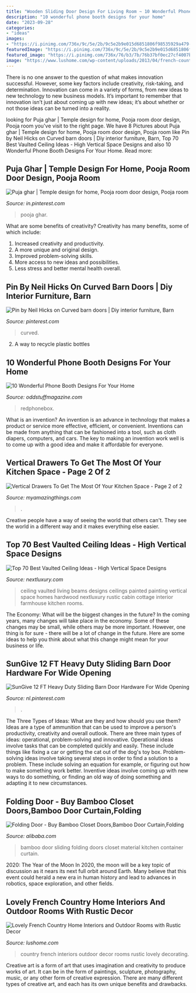 ```yaml
---
title: "Wooden Sliding Door Design For Living Room ~ 10 Wonderful Phone Booth Designs For Your Home"
description: "10 wonderful phone booth designs for your home"
date: "2023-09-28"
categories:
- "ideas"
images:
- "https://i.pinimg.com/736x/9c/5e/2b/9c5e2b9e015d6851806f98535929a479--ikea-hacks-diy-pooja-mandir.jpg"
featuredImage: "https://i.pinimg.com/736x/9c/5e/2b/9c5e2b9e015d6851806f98535929a479--ikea-hacks-diy-pooja-mandir.jpg"
featured_image: "https://i.pinimg.com/736x/76/b3/7b/76b37bf0ec27cf4007bfde231677efc8--barn-doors.jpg"
image: "https://www.lushome.com/wp-content/uploads/2013/04/french-country-home-decorating-ideas-6.jpg"
---
```



There is no one answer to the question of what makes innovation successful. However, some key factors include creativity, risk-taking, and determination. Innovation can come in a variety of forms, from new ideas to new technology to new business models. It’s important to remember that innovation isn’t just about coming up with new ideas; it’s about whether or not those ideas can be turned into a reality.

	

		
looking for Puja ghar | Temple design for home, Pooja room door design, Pooja room you've visit to the right page. We have 8 Pictures about Puja ghar | Temple design for home, Pooja room door design, Pooja room like Pin by Neil Hicks on Curved barn doors | Diy interior furniture, Barn, Top 70 Best Vaulted Ceiling Ideas - High Vertical Space Designs and also 10 Wonderful Phone Booth Designs For Your Home. Read more:
		
    
## Puja Ghar | Temple Design For Home, Pooja Room Door Design, Pooja Room

<img loading=lazy src="https://i.pinimg.com/736x/9c/5e/2b/9c5e2b9e015d6851806f98535929a479--ikea-hacks-diy-pooja-mandir.jpg" onerror="this.onerror=null;this.src='https://tse2.mm.bing.net/th?id=OIP.8m88Pm6e7O3I0-0NbzqiGQAAAA&amp;pid=15.1';" alt="Puja ghar | Temple design for home, Pooja room door design, Pooja room">

_Source: in.pinterest.com_

>pooja ghar. 

	

What are some benefits of creativity?
Creativity has many benefits, some of which include: 
1. Increased creativity and productivity.
2. A more unique and original design.
3. Improved problem-solving skills.
4. More access to new ideas and possibilities. 
5. Less stress and better mental health overall.

    
## Pin By Neil Hicks On Curved Barn Doors | Diy Interior Furniture, Barn

<img loading=lazy src="https://i.pinimg.com/736x/76/b3/7b/76b37bf0ec27cf4007bfde231677efc8--barn-doors.jpg" onerror="this.onerror=null;this.src='https://tse1.mm.bing.net/th?id=OIP.-1DGPDH_hpPvuQe8pFBE6AHaKN&amp;pid=15.1';" alt="Pin by Neil Hicks on Curved barn doors | Diy interior furniture, Barn">

_Source: pinterest.com_

>curved. 

	

2. A way to recycle plastic bottles 

    
## 10 Wonderful Phone Booth Designs For Your Home

<img loading=lazy src="https://oddstuffmagazine.com/wp-content/uploads/2015/03/pantry-doors-650x868.jpg" onerror="this.onerror=null;this.src='https://tse4.mm.bing.net/th?id=OIP.4ce4POMZja5Bkp5SWKGHLwHaJ4&amp;pid=15.1';" alt="10 Wonderful Phone Booth Designs For Your Home">

_Source: oddstuffmagazine.com_

>redphonebox. 

	

What is an invention?
An invention is an advance in technology that makes a product or service more effective, efficient, or convenient. Inventions can be made from anything that can be fashioned into a tool, such as cloth diapers, computers, and cars. The key to making an invention work well is to come up with a good idea and make it affordable for everyone.

    
## Vertical Drawers To Get The Most Of Your Kitchen Space - Page 2 Of 2

<img loading=lazy src="https://myamazingthings.com/wp-content/uploads/2017/01/pull-out.jpg" onerror="this.onerror=null;this.src='https://tse3.mm.bing.net/th?id=OIP.6lSZtf_5BKsvQRHFYsSUkwHaLH&amp;pid=15.1';" alt="Vertical Drawers To Get The Most Of Your Kitchen Space - Page 2 of 2">

_Source: myamazingthings.com_

>. 

	

Creative people have a way of seeing the world that others can't. They see the world in a different way and it makes everything else easier.

    
## Top 70 Best Vaulted Ceiling Ideas - High Vertical Space Designs

<img loading=lazy src="http://nextluxury.com/wp-content/uploads/hardwood-with-painted-white-beams-vaulted-ceiling-ideas-for-living-room.jpg" onerror="this.onerror=null;this.src='https://tse4.mm.bing.net/th?id=OIP.mAWMD4yCFpG2PxNaLHII_gAAAA&amp;pid=15.1';" alt="Top 70 Best Vaulted Ceiling Ideas - High Vertical Space Designs">

_Source: nextluxury.com_

>ceiling vaulted living beams designs ceilings painted painting vertical space homes hardwood nextluxury rustic cabin cottage interior farmhouse kitchen rooms. 

	

The Economy: What will be the biggest changes in the future?
In the coming years, many changes will take place in the economy. Some of these changes may be small, while others may be more important. However, one thing is for sure - there will be a lot of change in the future. Here are some ideas to help you think about what this change might mean for your business or life.

    
## SunGive 12 FT Heavy Duty Sliding Barn Door Hardware For Wide Opening

<img loading=lazy src="https://i.pinimg.com/736x/97/e0/93/97e093dd1635ec45b84a895a2805c901.jpg" onerror="this.onerror=null;this.src='https://tse2.mm.bing.net/th?id=OIP.TtdtDhP00qeKgGy95T2CGwHaGW&amp;pid=15.1';" alt="SunGive 12 FT Heavy Duty Sliding Barn Door Hardware For Wide Opening">

_Source: nl.pinterest.com_

>. 

	

The Three Types of Ideas: What are they and how should you use them?
Ideas are a type of ammunition that can be used to improve a person's productivity, creativity and overall outlook. There are three main types of ideas: operational, problem-solving and innovative.
Operational ideas involve tasks that can be completed quickly and easily. These include things like fixing a car or getting the cat out of the dog's toy box. Problem-solving ideas involve taking several steps in order to find a solution to a problem. These include solving an equation for example, or figuring out how to make something work better. Inventive ideas involve coming up with new ways to do something, or finding an old way of doing something and adapting it to new circumstances.

    
## Folding Door - Buy Bamboo Closet Doors,Bamboo Door Curtain,Folding

<img loading=lazy src="https://sc02.alicdn.com/kf/HTB1VXyqafNNTKJjSspkq6yeWFXaX/223034527/HTB1VXyqafNNTKJjSspkq6yeWFXaX.jpg" onerror="this.onerror=null;this.src='https://tse4.mm.bing.net/th?id=OIP.D4aOlTtCAczNVvhwP8PtmwHaHa&amp;pid=15.1';" alt="Folding Door - Buy Bamboo Closet Doors,Bamboo Door Curtain,Folding">

_Source: alibaba.com_

>bamboo door sliding folding doors closet material kitchen container curtain. 

	

2020: The Year of the Moon
In 2020, the moon will be a key topic of discussion as it nears its next full orbit around Earth. Many believe that this event could herald a new era in human history and lead to advances in robotics, space exploration, and other fields.

    
## Lovely French Country Home Interiors And Outdoor Rooms With Rustic Decor

<img loading=lazy src="https://www.lushome.com/wp-content/uploads/2013/04/french-country-home-decorating-ideas-6.jpg" onerror="this.onerror=null;this.src='https://tse1.mm.bing.net/th?id=OIP.8AiuqMKjuaYvZCuxZTfVYQHaJ3&amp;pid=15.1';" alt="Lovely French Country Home Interiors and Outdoor Rooms with Rustic Decor">

_Source: lushome.com_

>country french interiors outdoor decor rooms rustic lovely decorating. 

	

Creative art is a form of art that uses imagination and creativity to produce works of art. It can be in the form of paintings, sculpture, photography, music, or any other form of creative expression. There are many different types of creative art, and each has its own unique benefits and drawbacks.

